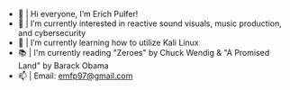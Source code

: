 - 👋 | Hi everyone, I’m Erich Pulfer!
- 👀 | I’m currently interested in reactive sound visuals, music production, and cybersecurity
- 🌱 | I’m currently learning how to utilize Kali Linux
- 📚 | I'm currently reading "Zeroes" by Chuck Wendig & "A Promised Land" by Barack Obama
- 📫 | Email: emfp97@gmail.com
